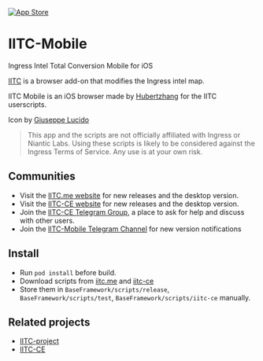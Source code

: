 [![App Store](https://developer.apple.com/app-store/marketing/guidelines/images/badge-download-on-the-app-store.svg)](https://apps.apple.com/us/app/iitc-mobile/id1032695947?mt=8)

# IITC-Mobile

Ingress Intel Total Conversion Mobile for iOS

[IITC](https://iitc.app) is a browser add-on that modifies the Ingress intel map.

IITC Mobile is an iOS browser made by [Hubertzhang](https://github.com/Hubertzhang) for the IITC userscripts.

Icon by [Giuseppe Lucido](http://be.net/giuseppelucido)

> This app and the scripts are not officially affiliated with Ingress or Niantic Labs. Using these scripts is likely to be considered against the Ingress Terms of Service. Any use is at your own risk.

## Communities

- Visit the [IITC.me website](https://iitc.me/) for new releases and the desktop version.
- Visit the [IITC-CE website](https://iitc.app/) for new releases and the desktop version.
- Join the [IITC-CE Telegram Group](https://t.me/iitc_mobile_group), a place to ask for help and discuss with other users.
- Join the [IITC-Mobile Telegram Channel](https://t.me/iitc_mobile_ios) for new version notifications

## Install

- Run `pod install` before build.
- Download scripts from [iitc.me](https://iitc.me) and [iitc-ce](https://iitc.app/)
- Store them in `BaseFramework/scripts/release`, `BaseFramework/scripts/test`, `BaseFramework/scripts/iitc-ce` manually.

## Related projects

- [IITC-project](https://github.com/iitc-project/ingress-intel-total-conversion)
- [IITC-CE](https://github.com/IITC-CE/ingress-intel-total-conversion)
